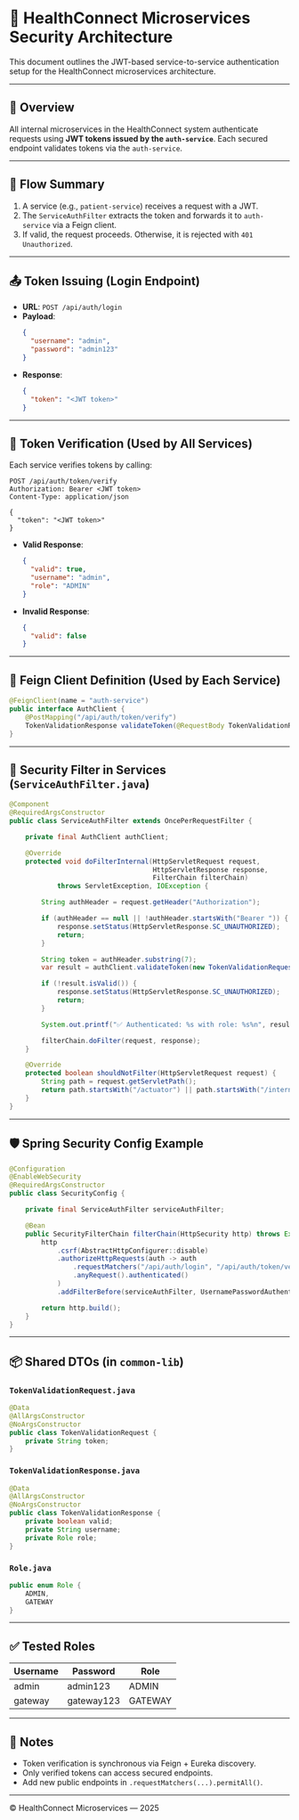 # 🔐 HealthConnect Microservices Security Architecture

This document outlines the JWT-based service-to-service authentication setup for the HealthConnect microservices architecture.

---

## 🔧 Overview

All internal microservices in the HealthConnect system authenticate requests using **JWT tokens issued by the `auth-service`**. Each secured endpoint validates tokens via the `auth-service`.

---

## 📌 Flow Summary

1. A service (e.g., `patient-service`) receives a request with a JWT.
2. The `ServiceAuthFilter` extracts the token and forwards it to `auth-service` via a Feign client.
3. If valid, the request proceeds. Otherwise, it is rejected with `401 Unauthorized`.

---

## 📤 Token Issuing (Login Endpoint)

- **URL**: `POST /api/auth/login`
- **Payload**:
  ```json
  {
    "username": "admin",
    "password": "admin123"
  }
  ```
- **Response**:
  ```json
  {
    "token": "<JWT token>"
  }
  ```

---

## 🧪 Token Verification (Used by All Services)

Each service verifies tokens by calling:

```http
POST /api/auth/token/verify
Authorization: Bearer <JWT token>
Content-Type: application/json

{
  "token": "<JWT token>"
}
```

- **Valid Response**:
  ```json
  {
    "valid": true,
    "username": "admin",
    "role": "ADMIN"
  }
  ```

- **Invalid Response**:
  ```json
  {
    "valid": false
  }
  ```

---

## 👥 Feign Client Definition (Used by Each Service)

```java
@FeignClient(name = "auth-service")
public interface AuthClient {
    @PostMapping("/api/auth/token/verify")
    TokenValidationResponse validateToken(@RequestBody TokenValidationRequest request);
}
```

---

## 🔐 Security Filter in Services (`ServiceAuthFilter.java`)

```java
@Component
@RequiredArgsConstructor
public class ServiceAuthFilter extends OncePerRequestFilter {

    private final AuthClient authClient;

    @Override
    protected void doFilterInternal(HttpServletRequest request,
                                    HttpServletResponse response,
                                    FilterChain filterChain)
            throws ServletException, IOException {

        String authHeader = request.getHeader("Authorization");

        if (authHeader == null || !authHeader.startsWith("Bearer ")) {
            response.setStatus(HttpServletResponse.SC_UNAUTHORIZED);
            return;
        }

        String token = authHeader.substring(7);
        var result = authClient.validateToken(new TokenValidationRequest(token));

        if (!result.isValid()) {
            response.setStatus(HttpServletResponse.SC_UNAUTHORIZED);
            return;
        }

        System.out.printf("✅ Authenticated: %s with role: %s%n", result.getUsername(), result.getRole());

        filterChain.doFilter(request, response);
    }

    @Override
    protected boolean shouldNotFilter(HttpServletRequest request) {
        String path = request.getServletPath();
        return path.startsWith("/actuator") || path.startsWith("/internal");
    }
}
```

---

## 🛡️ Spring Security Config Example

```java
@Configuration
@EnableWebSecurity
@RequiredArgsConstructor
public class SecurityConfig {

    private final ServiceAuthFilter serviceAuthFilter;

    @Bean
    public SecurityFilterChain filterChain(HttpSecurity http) throws Exception {
        http
            .csrf(AbstractHttpConfigurer::disable)
            .authorizeHttpRequests(auth -> auth
                .requestMatchers("/api/auth/login", "/api/auth/token/verify").permitAll()
                .anyRequest().authenticated()
            )
            .addFilterBefore(serviceAuthFilter, UsernamePasswordAuthenticationFilter.class);

        return http.build();
    }
}
```

---

## 📦 Shared DTOs (in `common-lib`)

### `TokenValidationRequest.java`
```java
@Data
@AllArgsConstructor
@NoArgsConstructor
public class TokenValidationRequest {
    private String token;
}
```

### `TokenValidationResponse.java`
```java
@Data
@AllArgsConstructor
@NoArgsConstructor
public class TokenValidationResponse {
    private boolean valid;
    private String username;
    private Role role;
}
```

### `Role.java`
```java
public enum Role {
    ADMIN,
    GATEWAY
}
```

---

## ✅ Tested Roles

| Username | Password   | Role     |
|----------|------------|----------|
| admin    | admin123   | ADMIN    |
| gateway  | gateway123 | GATEWAY  |

---

## 🧩 Notes

- Token verification is synchronous via Feign + Eureka discovery.
- Only verified tokens can access secured endpoints.
- Add new public endpoints in `.requestMatchers(...).permitAll()`.

---

© HealthConnect Microservices — 2025
